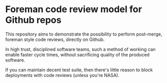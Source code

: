 # Foreman code review model for Github repos

This repository aims to demonstrate the possibility to perform
post-merge, foreman style code reviews, directly on Github.

In high trust, disciplined software teams, such a method of
working can enable faster cycle times, without sacrificing
quality of the produced software.

If you can maintain decent test suite, then there's little
reason to block deployments with code reviews (unless you're NASA).
